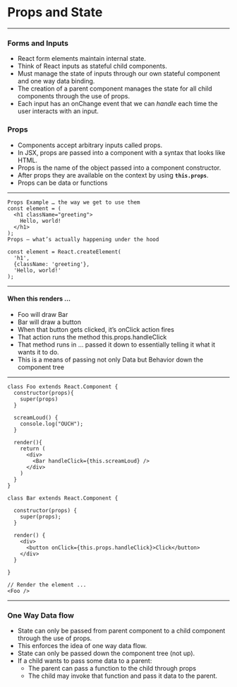 # Props and State
---

### Forms and Inputs
- React form elements maintain internal state. 
- Think of React inputs as stateful child components. 
- Must manage the state of inputs through our own stateful component and one way data binding. 
- The creation of a parent component manages the state for all child components through the use of props. 
- Each input has an onChange event that we can *handle* each time the user interacts with an input.

### Props
- Components accept arbitrary inputs called props. 
- In JSX, props are passed into a component with a syntax that looks like HTML.
- Props is the name of the object passed into a component constructor.
- After props they are available on the context by using **`this.props`**.
- Props can be data or functions

---
```
Props Example … the way we get to use them
const element = (
  <h1 className="greeting">
    Hello, world!
  </h1>
);
Props – what’s actually happening under the hood

const element = React.createElement(
  'h1',
  {className: 'greeting'},
  'Hello, world!'
);
```
---

#### When this renders …

- Foo will draw Bar
- Bar will draw a button
- When that button gets clicked, it’s onClick action fires
- That action runs the method this.props.handleClick
- That method runs in <Foo> … <Foo> passed it down to <Bar> essentially telling it what it wants it to do.
- This is a means of passing not only Data but Behavior down the component tree

---
```
class Foo extends React.Component {
  constructor(props){
    super(props)
  }

  screamLoud() {
    console.log("OUCH");
  }

  render(){
    return (
      <div>
        <Bar handleClick={this.screamLoud} />
      </div>
    )
  }
}

class Bar extends React.Component {

  constructor(props) {
    super(props);
  }

  render() {
    <div>
      <button onClick={this.props.handleClick}>Click</button>
    </div>
  }

}

// Render the element ...
<Foo />
```
---

### One Way Data flow
- State can only be passed from parent component to a child component through the use of props. 
- This enforces the idea of one way data flow. 
- State can only be passed down the component tree (not up). 
- If a child wants to pass some data to a parent:
  - The parent can pass a function to the child through props
  - The child may invoke that function and pass it data to the parent.

